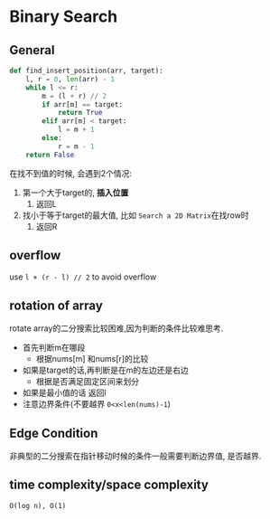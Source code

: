 # Binary Search


## General

```python
def find_insert_position(arr, target):
    l, r = 0, len(arr) - 1
    while l <= r:
        m = (l + r) // 2
        if arr[m] == target:
            return True
        elif arr[m] < target:
            l = m + 1
        else:
            r = m - 1
    return False 
```

在找不到值的时候, 会遇到2个情况:
1. 第一个大于target的, **插入位置**
   1. 返回L
2. 找小于等于target的最大值, 比如 `Search a 2D Matrix`在找row时
   1. 返回R

## overflow 

use `l + (r - l) // 2` to avoid overflow

## rotation of array

rotate array的二分搜索比较困难,因为判断的条件比较难思考.

- 首先判断m在哪段
  - 根据nums[m] 和nums[r]的比较
- 如果是target的话,再判断是在m的左边还是右边
  - 根据是否满足固定区间来划分
- 如果是最小值的话 返回l
- 注意边界条件(不要越界 `0<x<len(nums)-1`)

## Edge Condition
非典型的二分搜索在指针移动时候的条件一般需要判断边界值, 是否越界.


## time complexity/space complexity

`O(log n), O(1)`